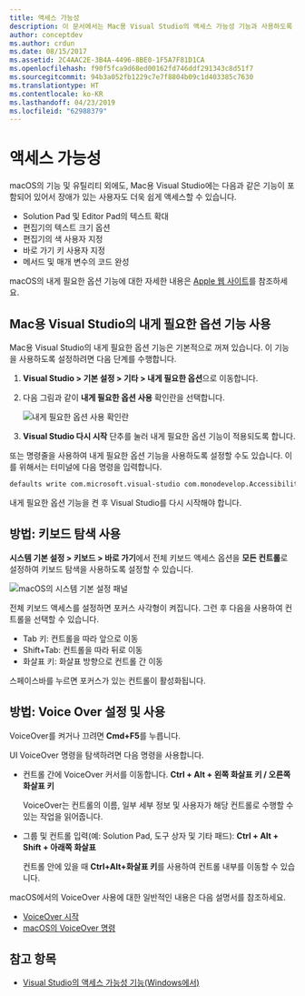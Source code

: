 ```yaml
---
title: 액세스 가능성
description: 이 문서에서는 Mac용 Visual Studio의 액세스 가능성 기능과 사용하도록 설정하는 방법을 소개합니다.
author: conceptdev
ms.author: crdun
ms.date: 08/15/2017
ms.assetid: 2C4AAC2E-3B4A-4496-8BE0-1F5A7F81D1CA
ms.openlocfilehash: f90f5fca9d68ed00162fd746ddf291343c8d51f7
ms.sourcegitcommit: 94b3a052fb1229c7e7f8804b09c1d403385c7630
ms.translationtype: HT
ms.contentlocale: ko-KR
ms.lasthandoff: 04/23/2019
ms.locfileid: "62988379"
---
```

# <a name="accessibility"></a>액세스 가능성

macOS의 기능 및 유틸리티 외에도, Mac용 Visual Studio에는 다음과 같은 기능이 포함되어 있어서 장애가 있는 사용자도 더욱 쉽게 액세스할 수 있습니다.

- Solution Pad 및 Editor Pad의 텍스트 확대
- 편집기의 텍스트 크기 옵션
- 편집기의 색 사용자 지정
- 바로 가기 키 사용자 지정
- 메서드 및 매개 변수의 코드 완성

macOS의 내게 필요한 옵션 기능에 대한 자세한 내용은 [Apple 웹 사이트](https://www.apple.com/accessibility/mac/)를 참조하세요.

## <a name="using-accessibility-features-in-visual-studio-for-mac"></a>Mac용 Visual Studio의 내게 필요한 옵션 기능 사용

Mac용 Visual Studio의 내게 필요한 옵션 기능은 기본적으로 꺼져 있습니다. 이 기능을 사용하도록 설정하려면 다음 단계를 수행합니다.

1. **Visual Studio > 기본 설정 > 기타 > 내게 필요한 옵션**으로 이동합니다.

2. 다음 그림과 같이 **내게 필요한 옵션 사용** 확인란을 선택합니다.

    ![내게 필요한 옵션 사용 확인란](media/accessibility-image1.png)

3. **Visual Studio 다시 시작** 단추를 눌러 내게 필요한 옵션 기능이 적용되도록 합니다.

또는 명령줄을 사용하여 내게 필요한 옵션 기능을 사용하도록 설정할 수도 있습니다. 이를 위해서는 터미널에 다음 명령을 입력합니다.

```bash
defaults write com.microsoft.visual-studio com.monodevelop.AccessibilityEnabled 1
```

내게 필요한 옵션 기능을 켠 후 Visual Studio를 다시 시작해야 합니다.

## <a name="how-to-use-keyboard-navigation"></a>방법: 키보드 탐색 사용

**시스템 기본 설정 > 키보드 > 바로 가기**에서 전체 키보드 액세스 옵션을 **모든 컨트롤**로 설정하여 키보드 탐색을 사용하도록 설정할 수 있습니다.

![macOS의 시스템 기본 설정 패널](media/accessibility-image2.png)

전체 키보드 액세스를 설정하면 포커스 사각형이 켜집니다. 그런 후 다음을 사용하여 컨트롤을 선택할 수 있습니다.

- Tab 키: 컨트롤을 따라 앞으로 이동
- Shift+Tab: 컨트롤을 따라 뒤로 이동
- 화살표 키: 화살표 방향으로 컨트롤 간 이동

스페이스바를 누르면 포커스가 있는 컨트롤이 활성화됩니다.

## <a name="how-to-enable-and-use-voice-over"></a>방법: Voice Over 설정 및 사용

VoiceOver를 켜거나 끄려면 **Cmd+F5**를 누릅니다.

UI VoiceOver 명령을 탐색하려면 다음 명령을 사용합니다.

- 컨트롤 간에 VoiceOver 커서를 이동합니다. **Ctrl + Alt + 왼쪽 화살표 키 / 오른쪽 화살표 키**

   VoiceOver는 컨트롤의 이름, 일부 세부 정보 및 사용자가 해당 컨트롤로 수행할 수 있는 작업을 읽어줍니다.

- 그룹 및 컨트롤 입력(예: Solution Pad, 도구 상자 및 기타 패드): **Ctrl + Alt + Shift + 아래쪽 화살표**

   컨트롤 안에 있을 때 **Ctrl+Alt+화살표 키**를 사용하여 컨트롤 내부를 이동할 수 있습니다.

macOS에서의 VoiceOver 사용에 대한 일반적인 내용은 다음 설명서를 참조하세요.

- [VoiceOver 시작](https://help.apple.com/voiceover/info/guide/10.12/)
- [macOS의 VoiceOver 명령](http://lab.dotjay.com/notes/voiceover-commands/)

## <a name="see-also"></a>참고 항목

- [Visual Studio의 액세스 가능성 기능(Windows에서)](/visualstudio/ide/reference/accessibility-features-of-visual-studio)